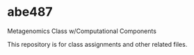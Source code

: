 # abe487
Metagenomics Class w/Computational Components

This repository is for class assignments and other related files.
